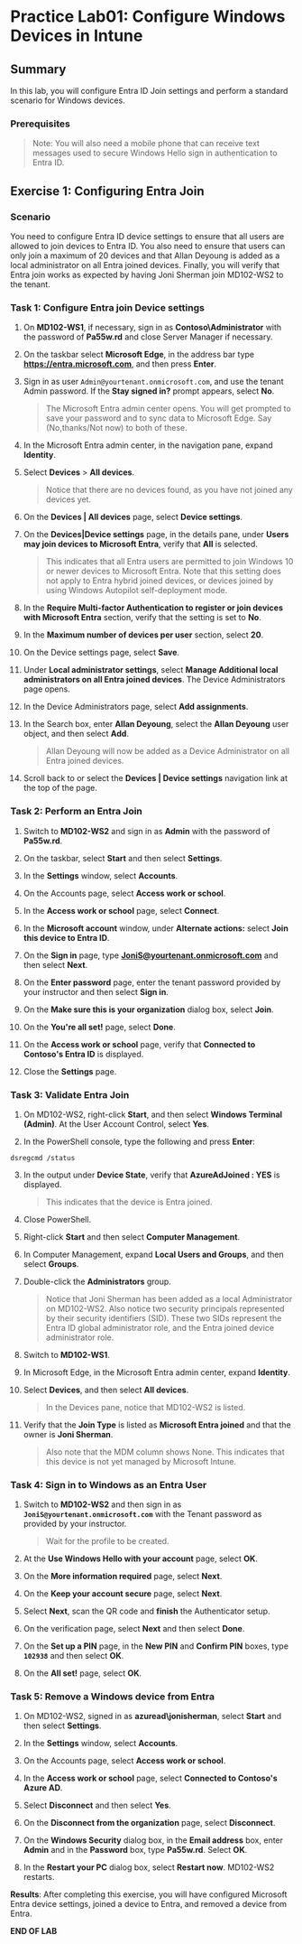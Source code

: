 # Practice Lab01: Configure Windows Devices in Intune

## Summary

In this lab, you will configure Entra ID Join settings and perform a standard scenario for Windows devices.

### Prerequisites

  > Note: You will also need a mobile phone that can receive text messages used to secure Windows Hello sign in authentication to Entra ID.

## Exercise 1: Configuring Entra Join

### Scenario

You need to configure Entra ID device settings to ensure that all users are allowed to join devices to Entra ID. You also need to ensure that users can only join a maximum of 20 devices and that Allan Deyoung is added as a local administrator on all Entra joined devices. Finally, you will verify that Entra join works as expected by having Joni Sherman join MD102-WS2 to the tenant.

### Task 1: Configure Entra join Device settings

1. On **MD102-WS1**, if necessary, sign in as **Contoso\\Administrator** with the password of **Pa55w.rd** and close Server Manager if necessary.

2. On the taskbar select **Microsoft Edge**, in the address bar type **https://entra.microsoft.com**, and then press **Enter**.

3. Sign in as user `Admin@yourtenant.onmicrosoft.com`, and use the tenant Admin password. If the **Stay signed in?** prompt appears, select **No**. 

   > The Microsoft Entra admin center opens.
   > You will get prompted to save your password and to sync data to Microsoft Edge. Say (No,thanks/Not now) to both of these.

4. In the Microsoft Entra admin center, in the navigation pane, expand **Identity**.

5. Select **Devices** > **All devices**.

   > Notice that there are no devices found, as you have not joined any devices yet.

6. On the **Devices | All devices** page, select **Device settings**.

7. On the **Devices|Device settings** page, in the details pane, under **Users may join devices to Microsoft Entra**, verify that **All** is selected. 

   > This indicates that all Entra users are permitted to join Windows 10 or newer devices to Microsoft Entra. Note that this setting does not apply to Entra hybrid joined devices, or devices joined by using Windows Autopilot self-deployment mode.

8. In the **Require Multi-factor Authentication to register or join devices with Microsoft Entra** section, verify that the setting is set to **No**. 

9. In the **Maximum number of devices per user** section, select **20**.

10. On the Device settings page, select **Save**.

11. Under **Local administrator settings**, select **Manage Additional local administrators on all Entra joined devices**. The Device Administrators page opens.

12. In the Device Administrators page, select **Add assignments**.

13. In the Search box, enter **Allan Deyoung**, select the **Allan Deyoung** user object, and then select **Add**. 

    > Allan Deyoung will now be added as a Device Administrator on all Entra joined devices.

14. Scroll back to or select the **Devices | Device settings** navigation link at the top of the page.

### Task 2: Perform an Entra Join

1. Switch to **MD102-WS2** and sign in as **Admin** with the password of **Pa55w.rd**.

2. On the taskbar, select **Start** and then select **Settings**.

3. In the **Settings** window, select **Accounts**.

4. On the Accounts page, select **Access work or school**.

5. In the **Access work or school** page, select **Connect**.

6. In the **Microsoft account** window, under **Alternate actions:** select **Join this device to Entra ID**.

7. On the **Sign in** page, type **JoniS@yourtenant.onmicrosoft.com** and then select **Next**.

8. On the **Enter password** page, enter the tenant password provided by your instructor and then select **Sign in**.

9.  On the **Make sure this is your organization** dialog box, select **Join**.

10. On the **You're all set!** page, select **Done**.

11. On the **Access work or school** page, verify that **Connected to Contoso's Entra ID** is displayed.

12. Close the **Settings** page.

### Task 3: Validate Entra Join

1. On MD102-WS2, right-click **Start**, and then select **Windows Terminal (Admin)**. At the User Account Control, select **Yes**.

2. In the PowerShell console, type the following and press **Enter**:

```
dsregcmd /status

```

3. In the output under **Device State**, verify that **AzureAdJoined : YES** is displayed.

   > This indicates that the device is Entra joined.

4. Close PowerShell.

5. Right-click **Start** and then select **Computer Management**.

6. In Computer Management, expand **Local Users and Groups**, and then select **Groups**.

7. Double-click the **Administrators** group.


   > Notice that Joni Sherman has been added as a local Administrator on MD102-WS2. Also notice two security principals represented by their security identifiers (SID). These two SIDs represent the Entra ID global administrator role, and the Entra joined device administrator role. 

8. Switch to **MD102-WS1**.

9. In Microsoft Edge, in the Microsoft Entra admin center, expand **Identity**.

10. Select **Devices**, and then select **All devices**. 

    > In the Devices pane, notice that MD102-WS2 is listed. 

11. Verify that the **Join Type** is listed as **Microsoft Entra joined** and that the owner is **Joni Sherman**. 

    > Also note that the MDM column shows None. This indicates that this device is not yet managed by Microsoft Intune.

### Task 4: Sign in to Windows as an Entra User

1. Switch to **MD102-WS2** and then sign in as **`JoniS@yourtenant.onmicrosoft.com`** with the Tenant password as provided by your instructor. 

   > Wait for the profile to be created.

2. At the **Use Windows Hello with your account** page, select **OK**.

3. On the **More information required** page, select **Next**.

4. On the **Keep your account secure** page, select **Next**.

5. Select **Next**, scan the QR code and **finish** the Authenticator setup.

6. On the verification page, select **Next** and then select **Done**.

7. On the **Set up a PIN** page, in the **New PIN** and **Confirm PIN** boxes, type **`102938`** and then select **OK**.

8. On the **All set!** page, select **OK**.

### Task 5: Remove a Windows device from Entra

1. On MD102-WS2, signed in as **azuread\jonisherman**, select **Start** and then select **Settings**.

2. In the **Settings** window, select **Accounts**.

3. On the Accounts page, select **Access work or school**.

4. In the **Access work or school** page, select **Connected to Contoso's Azure AD**.

5. Select **Disconnect** and then select **Yes**.

6. On the **Disconnect from the organization** page, select **Disconnect**.

7. On the **Windows Security** dialog box, in the **Email address** box, enter **Admin** and in the **Password** box, type **Pa55w.rd**. Select **OK**.

8. In the **Restart your PC** dialog box, select **Restart now**. MD102-WS2 restarts.

**Results**: After completing this exercise, you will have configured Microsoft Entra device settings, joined a device to Entra, and removed a device from Entra.

**END OF LAB**
